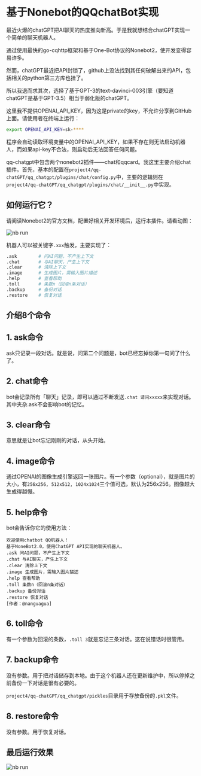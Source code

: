 # 基于Nonebot的QQchatBot实现

最近火爆的chatGPT把AI聊天的热度推向新高。于是我就想结合chatGPT实现一个简单的聊天机器人。

通过使用最快的go-cqhttp框架和基于One-Bot协议的Nonebot2，使开发变得容易许多。

然而，chatGPT最近把API封锁了，github上没法找到其任何破解出来的API，包括相关的python第三方库也挂了。

所以我退而求其次，选择了基于GPT-3的text-davinci-003引擎（要知道chatGPT是基于GPT-3.5）相当于弱化版的chatGPT。

这里我不提供OPENAI_API_KEY，因为这是private的key，不允许分享到GitHub上面。请使用者在终端上运行：

```bash
export OPENAI_API_KEY=sk-****
```

程序会自动读取环境变量中的OPENAI_API_KEY，如果不存在则无法启动机器人，而如果api-key不合法，则启动后无法回答任何问题。

qq-chatgpt中包含两个nonebot2插件——chat和qqcard。我这里主要介绍chat插件。首先，基本的配置在`project4/qq-chatGPT/qq_chatgpt/plugins/chat/config.py`中，主要的逻辑则在`project4/qq-chatGPT/qq_chatgpt/plugins/chat/__init__.py`中实现。

## 如何运行它？

请阅读Nonebot2的官方文档，配置好相关开发环境后，运行本插件。请看动图：

![nb run](https://raw.githubusercontent.com/dongguaguaguagua/fly_club_test/main/project4/images/HowToRunIt.gif)

机器人可以被关键字`.xxx`触发，主要实现了：

```bash
.ask        # 问AI问题，不产生上下文
.chat       # 与AI聊天，产生上下文
.clear      # 清除上下文
.image      # 生成图片，需输入图片描述
.help       # 查看帮助
.toll       # 条数n（回滚n条对话）
.backup     # 备份对话
.restore    # 恢复对话
```

## 介绍8个命令

## 1. ask命令

ask只记录一段对话。就是说，问第二个问题是，bot已经忘掉你第一句问了什么了。

## 2. chat命令

bot会记录所有「聊天」记录，即可以通过不断发送`.chat 请问xxxxx`来实现对话。其中夹杂.ask不会影响bot的记忆。

## 3. clear命令

意思就是让bot忘记刚刚的对话，从头开始。

## 4. image命令

通过OPENAI的图像生成引擎返回一张图片。有一个参数（optional），就是图片的大小，有`256x256, 512x512, 1024x1024`三个值可选，默认为256x256。图像越大生成得越慢。

## 5. help命令

bot会告诉你它的使用方法：

```text
欢迎使用chatbot QQ机器人！
基于NoneBot2.0，使用ChatGPT API实现的聊天机器人。
.ask 问AI问题，不产生上下文
.chat 与AI聊天，产生上下文
.clear 清除上下文
.image 生成图片，需输入图片描述
.help 查看帮助
.toll 条数n（回滚n条对话）
.backup 备份对话
.restore 恢复对话
[作者：@nanguagua]
```

## 6. toll命令

有一个参数为回滚的条数，`.toll 3`就是忘记三条对话。这在说错话时很管用。

## 7. backup命令

没有参数。用于把对话储存到本地。由于这个机器人还在更新维护中，所以停掉之前备份一下对话是很有必要的。

`project4/qq-chatGPT/qq_chatgpt/pickles`目录用于存放备份的`.pkl`文件。

## 8. restore命令

没有参数。用于恢复对话。

## 最后运行效果

![nb run](https://raw.githubusercontent.com/dongguaguaguagua/fly_club_test/main/project4/images/test_robot.png)
